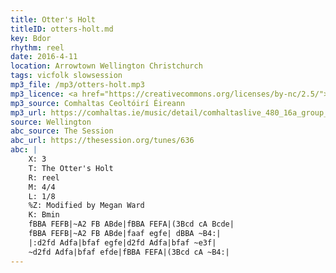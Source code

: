 ```yaml
---
title: Otter's Holt
titleID: otters-holt.md
key: Bdor
rhythm: reel
date: 2016-4-11
location: Arrowtown Wellington Christchurch
tags: vicfolk slowsession
mp3_file: /mp3/otters-holt.mp3
mp3_licence: <a href="https://creativecommons.org/licenses/by-nc/2.5/">CC-BY-NC-2.5</a>
mp3_source: Comhaltas Ceoltóirí Éireann
mp3_url: https://comhaltas.ie/music/detail/comhaltaslive_480_16a_group_of_tutors/
source: Wellington
abc_source: The Session
abc_url: https://thesession.org/tunes/636
abc: |
    X: 3
    T: The Otter's Holt
    R: reel
    M: 4/4
    L: 1/8
    %Z: Modified by Megan Ward
    K: Bmin
    fBBA FEFB|~A2 FB ABde|fBBA FEFA|(3Bcd cA Bcde|
    fBBA FEFB|~A2 FB ABde|faaf egfe| dBBA ~B4:|
    |:d2fd Adfa|bfaf egfe|d2fd Adfa|bfaf ~e3f|
    ~d2fd Adfa|bfaf efde|fBBA FEFA|(3Bcd cA ~B4:|
---
```

